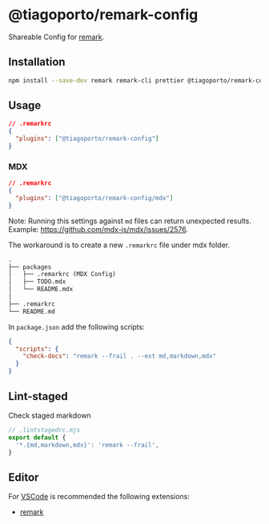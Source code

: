 # @tiagoporto/remark-config

Shareable Config for [remark](https://github.com/remarkjs/remark).

## Installation

```bash
npm install --save-dev remark remark-cli prettier @tiagoporto/remark-config
```

## Usage

```json
// .remarkrc
{
  "plugins": ["@tiagoporto/remark-config"]
}
```

### MDX

```json
// .remarkrc
{
  "plugins": ["@tiagoporto/remark-config/mdx"]
}
```

Note: Running this settings against `md` files can return unexpected results. Example: <https://github.com/mdx-js/mdx/issues/2576>.

The workaround is to create a new `.remarkrc` file under mdx folder.

```md
.
├── packages
│   ├── .remarkrc (MDX Config)
│   ├── TODO.mdx
│   └── README.mdx
│
├── .remarkrc
└── README.md

```

In `package.json` add the following scripts:

```json
{
  "scripts": {
    "check-docs": "remark --frail . --ext md,markdown,mdx"
  }
}
```

## Lint-staged

Check staged markdown

```mjs
// .lintstagedrc.mjs
export default {
  '*.{md,markdown,mdx}': 'remark --frail',
}
```

## Editor

For [VSCode](https://code.visualstudio.com) is recommended the following extensions:

- [remark](https://marketplace.visualstudio.com/items?itemName=unifiedjs.vscode-remark)
